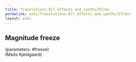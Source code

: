 ```yaml
---
title: Translations:All effects and synths/57/en
permalink: wiki/Translations:All_effects_and_synths/57/en/
layout: wiki
---
```


## Magnitude freeze

(parameters: \#freeze)  
(Mads Kjeldgaard)
